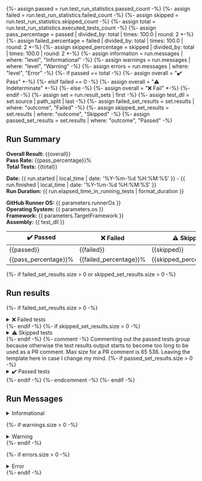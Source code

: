 {%- assign passed = run.test_run_statistics.passed_count -%}
{%- assign failed = run.test_run_statistics.failed_count -%}
{%- assign skipped = run.test_run_statistics.skipped_count -%}
{%- assign total = run.test_run_statistics.executed_tests_count -%}
{%- assign pass_percentage = passed | divided_by: total | times: 100.0 | round: 2  *-%}
{%- assign failed_percentage = failed | divided_by: total | times: 100.0 | round: 2  *-%}
{%- assign skipped_percentage = skipped | divided_by: total | times: 100.0 | round: 2  *-%}
{%- assign information =  run.messages | where: "level", "Informational" -%}
{%- assign warnings =  run.messages | where: "level", "Warning" -%}
{%- assign errors =  run.messages | where: "level", "Error" -%}
{%- if passed == total -%}
{%- assign overall = "✔️ Pass" *-%}
{%- elsif failed == 0 -%}
{%- assign overall = "⚠️ Indeterminate" *-%}
{%- else -%}
{%- assign overall = "❌ Fail" *-%}
{%- endif -%}
{%- assign set = run.result_sets | first -%}
{%- assign test_dll = set.source | path_split | last -%}
{%- assign failed_set_results = set.results  | where: "outcome", "Failed" -%}
{%- assign skipped_set_results = set.results  | where: "outcome", "Skipped" -%}
{%- assign passed_set_results = set.results  | where: "outcome", "Passed" -%}

## Run Summary

<p>
<strong>Overall Result:</strong> {{overall}} <br />
<strong>Pass Rate:</strong> {{pass_percentage}}% <br />
<strong>Total Tests:</strong> {{total}} <br />
<p></p>
<strong>Date:</strong> {{ run.started | local_time | date: '%Y-%m-%d %H:%M:%S' }} - {{ run.finished | local_time | date: '%Y-%m-%d %H:%M:%S' }} <br />
<strong>Run Duration:</strong> {{ run.elapsed_time_in_running_tests | format_duration }} <br />
<p></p>
<strong>GitHub Runner OS:</strong> {{ parameters.runnerOs }} <br />
<strong>Operating System:</strong> {{ parameters.os }} <br />
<strong>Framework:</strong> {{ parameters.TargetFramework }} <br />
<strong>Assembly:</strong> {{ test_dll }} <br />
</p>

<table>
<thead>
<tr>
<th>✔️ Passed</th>
<th>❌ Failed</th>
<th>⚠️ Skipped</th>
</tr>
</thead>
<tbody>
<tr>
<td>{{passed}}</td>
<td>{{failed}}</td>
<td>{{skipped}}</td>
</tr>
<tr>
<td>{{pass_percentage}}%</td>
<td>{{failed_percentage}}%</td>
<td>{{skipped_percentage}}%</td>
</tr>
</tbody>
</table>

{%- if failed_set_results.size > 0 or skipped_set_results.size > 0 -%}

## Run results

{%- if failed_set_results.size > 0 -%}
<details>
<summary>❌ Failed tests</summary>
<table>
<thead>
<tr>
<th>Test</th>
<th>Duration</th>
</tr>
</thead>
{%- for result in failed_set_results -%}
<tr>
<td>
<details>
<summary>
❌ {{ result.test_case.display_name }}
</summary>
{%- assign fully_qualified_name_splits = result.test_case.fully_qualified_name | split: "." -%}
{%- assign class_index = fully_qualified_name_splits.size | minus: 1 -%}
{%- for name_split in fully_qualified_name_splits -%}
{%- if forloop.index == class_index -%}
{%- assign test_class = name_split -%}
{%- endif -%}
{%- endfor -%}
Class:
<blockquote>{{- test_class -}}</blockquote>
Source:
<blockquote>{{- result.test_case.fully_qualified_name -}}</blockquote>
Message:
<blockquote>{{result.error_message}}</blockquote>
Stack Trace:
<blockquote>{{result.error_stack_trace}}<blockquote>
</details>
</td>
<td>{{ result.duration | format_duration }}</td>
</tr>
{%- endfor -%}
</tbody>
</table>
</details>
{%- endif -%}
{%- if skipped_set_results.size > 0 -%}
<details>
<summary>⚠️ Skipped tests</summary>
<table>
<thead>
<tr>
<th>Test</th>
<th>Duration</th>
</tr>
</thead>
{%- for result in skipped_set_results -%}
<tr>
<td>
<details>
<summary>
⚠️ {{ result.test_case.display_name }}
</summary>
{%- assign fully_qualified_name_splits = result.test_case.fully_qualified_name | split: "." -%}
{%- assign class_index = fully_qualified_name_splits.size | minus: 1 -%}
{%- for name_split in fully_qualified_name_splits -%}
{%- if forloop.index == class_index -%}
{%- assign test_class = name_split -%}
{%- endif -%}
{%- endfor -%}
Class:
<blockquote>{{- test_class -}}</blockquote>
Source:
<blockquote>{{- result.test_case.fully_qualified_name -}}</blockquote>
</details>
</td>
<td>{{ result.duration | format_duration }}</td>
</tr>
{%- endfor -%}
</tbody>
</table>
</details>
{%- endif -%}
{%- comment -%}
Commenting out the passed tests group because otherwise the test results output starts to become too long
to be used as a PR comment. Max size for a PR comment is 65 536.
Leaving the template here in case I change my mind.
{%- if passed_set_results.size > 0 -%}
<details>
<summary>✔️ Passed tests</summary>
<table>
<thead>
<tr>
<th>Test</th>
<th>Duration</th>
</tr>
</thead>
{%- for result in passed_set_results -%}
<tr>
<td>
<details>
<summary>
✔️ {{ result.test_case.display_name }}
</summary>
{%- assign fully_qualified_name_splits = result.test_case.fully_qualified_name | split: "." -%}
{%- assign class_index = fully_qualified_name_splits.size | minus: 1 -%}
{%- for name_split in fully_qualified_name_splits -%}
{%- if forloop.index == class_index -%}
{%- assign test_class = name_split -%}
{%- endif -%}
{%- endfor -%}
Class:
<blockquote>{{- test_class -}}</blockquote>
Source:
<blockquote>{{- result.test_case.fully_qualified_name -}}</blockquote>
</details>
</td>
<td>{{ result.duration | format_duration }}</td>
</tr>
{%- endfor -%}
</tbody>
</table>
</details>
{%- endif -%}
{%- endcomment -%}
{%- endif -%}

## Run Messages

<details>
<summary>Informational</summary>
<pre><code>
{%- for message in information -%}
{{ message.message }}
{%- endfor -%}
</code></pre>
</details>

{%- if warnings.size > 0 -%}
<details>
<summary>Warning</summary>
<pre><code>
{%- for message in warnings -%}
{{message.message}}
{%- endfor -%}
</code></pre>
</details>
{%- endif -%}

{%- if errors.size > 0 -%}
<details>
<summary>Error</summary>
<pre><code>
{%- for message in errors -%}
{{message.message}}
{%- endfor -%}
</code></pre>
</details>
{%- endif -%}

<!-- on-pr-test-results-{{ parameters.runnerOs }} -->

